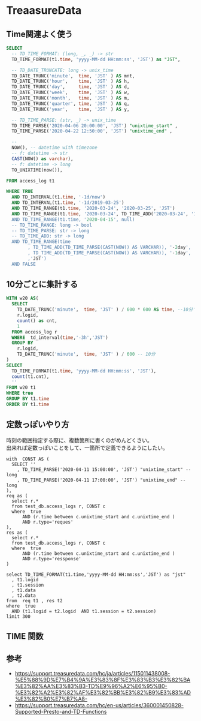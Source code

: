 # TreaasureData



## Time関連よく使う



```sql
SELECT
  -- TD_TIME_FORMAT: (long, _, _) -> str
  TD_TIME_FORMAT(t1.time, 'yyyy-MM-dd HH:mm:ss', 'JST') as "JST",

  -- TD_DATE_TRUNCATE: long -> unix_time  
  TD_DATE_TRUNC('minute',  time, 'JST' ) AS mnt,
  TD_DATE_TRUNC('hour',    time, 'JST' ) AS h,
  TD_DATE_TRUNC('day',     time, 'JST' ) AS d,
  TD_DATE_TRUNC('week',    time, 'JST' ) AS w,
  TD_DATE_TRUNC('month',   time, 'JST' ) AS m,
  TD_DATE_TRUNC('quarter', time, 'JST' ) AS q,
  TD_DATE_TRUNC('year',    time, 'JST' ) AS y,

  -- TD_TIME_PARSE: (str, _) -> unix_time
  TD_TIME_PARSE('2020-04-06 20:00:00', 'JST') "unixtime_start" , 
  TD_TIME_PARSE('2020-04-22 12:50:00', 'JST') "unixtime_end" ,

  --
  NOW(), -- datetime with timezone
  -- f: datetime -> str
  CAST(NOW() as varchar), 
  -- f: datetime -> long
  TO_UNIXTIME(now()), 

FROM access_log t1 

WHERE TRUE
  AND TD_INTERVAL(t1.time, '-1d/now')
  AND TD_INTERVAL(t1.time, '-1d/2019-03-25')
  AND TD_TIME_RANGE(t1.time, '2020-03-24', '2020-03-25', 'JST')
  AND TD_TIME_RANGE(t1.time, '2020-03-24', TD_TIME_ADD('2020-03-24', '1d))
  AND TD_TIME_RANGE(t1.time, '2020-04-15', null)
  -- TD_TIME_RANGE: long -> bool
  -- TD_TIME_PARSE: str -> long
  -- TD_TIME_ADD: str -> long 
  AND TD_TIME_RANGE(time
        , TD_TIME_ADD(TD_TIME_PARSE(CAST(NOW() AS VARCHAR)), '-2day', 'JST')
        , TD_TIME_ADD(TD_TIME_PARSE(CAST(NOW() AS VARCHAR)), '-1day', 'JST')
        ,'JST')
  AND FALSE      
```

## 10分ごとに集計する

```sql 
WITH w20 AS(
  SELECT
    TD_DATE_TRUNC('minute',  time, 'JST' ) / 600 * 600 AS time, --10分で切捨てする
    r.logid,
    count() as cnt,
    1 
  FROM access_log r
  WHERE  td_interval(time,'-3h','JST') 
  GROUP BY 
    r.logid, 
    TD_DATE_TRUNC('minute',  time, 'JST' ) / 600 -- 10分
)
SELECT 
  TD_TIME_FORMAT(t1.time, 'yyyy-MM-dd HH:mm:ss', 'JST'),
  count(t1.cnt),
  ''
FROM w20 t1
WHERE true
GROUP BY t1.time
ORDER BY t1.time


```


## 定数っぽいやり方

時刻の範囲指定する際に、複数箇所に書くのがめんどくさい。  
出来れば定数っぽいことをして、一箇所で定義できるようにしたい。  

```
with  CONST AS (
  SELECT ''
    , TD_TIME_PARSE('2020-04-11 15:00:00', 'JST') "unixtime_start" -- long 
    , TD_TIME_PARSE('2020-04-11 17:00:00', 'JST') "unixtime_end" -- long
), 
req as (
  select r.*
  from test_db.access_logs r, CONST c
  where  true
      AND (r.time between c.unixtime_start and c.unixtime_end )
      AND r.type='reques'
), 
res as (
  select r.*
  from test_db.access_logs r, CONST c
  where  true
      AND (r.time between c.unixtime_start and c.unixtime_end )
      AND r.type='ressponse'
)

select TD_TIME_FORMAT(t1.time,'yyyy-MM-dd HH:mm:ss','JST') as "jst"
  , t1.logid
  , t1.session
  , t1.data
  , t2.data
from  req t1 , res t2   
where  true
  AND (t1.logid = t2.logid  AND t1.session = t2.session)
limit 300 
```


## TIME 関数 


## 参考

* https://support.treasuredata.com/hc/ja/articles/115011438008-%E5%88%9D%E7%B4%9A%E3%83%8F%E3%83%B3%E3%82%BA%E3%82%AA%E3%83%B3-TD%E9%96%A2%E6%95%B0-%E3%82%A2%E3%82%AF%E3%82%BB%E3%82%B9%E3%83%AD%E3%82%B0%E7%B7%A8-
* https://support.treasuredata.com/hc/en-us/articles/360001450828-Supported-Presto-and-TD-Functions
